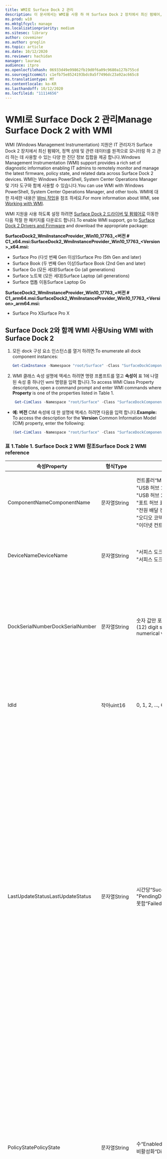 ```yaml
---
title: WMI로 Surface Dock 2 관리
description: 이 문서에서는 WMI를 사용 하 여 Surface Dock 2 장치에서 최신 펌웨어, 정책 상태 및 관련 데이터를 원격으로 모니터링 하 고 관리 하는 방법에 대해 설명 합니다.
ms.prod: w10
ms.mktglfcycl: manage
ms.localizationpriority: medium
ms.sitesec: library
author: coveminer
ms.author: greglin
ms.topic: article
ms.date: 10/12/2020
ms.reviewer: hachidan
manager: laurawi
audience: itpro
ms.openlocfilehash: 06933d49e99862fb19d0f6a09c9680a127b755cd
ms.sourcegitcommit: c1efb75e8524193bdc0a5f7496dc23a92ac665c8
ms.translationtype: MT
ms.contentlocale: ko-KR
ms.lasthandoff: 10/12/2020
ms.locfileid: "11114656"
---
```

# <span data-ttu-id="f2b64-103">WMI로 Surface Dock 2 관리</span><span class="sxs-lookup"><span data-stu-id="f2b64-103">Manage Surface Dock 2 with WMI</span></span>

<span data-ttu-id="f2b64-104">WMI (Windows Management Instrumentation) 지원은 IT 관리자가 Surface Dock 2 장치에서 최신 펌웨어, 정책 상태 및 관련 데이터를 원격으로 모니터링 하 고 관리 하는 데 사용할 수 있는 다양 한 진단 정보 집합을 제공 합니다.</span><span class="sxs-lookup"><span data-stu-id="f2b64-104">Windows Management Instrumentation (WMI) support provides a rich set of diagnostic information enabling IT admins to remotely monitor and manage the latest firmware, policy state, and related data across Surface Dock 2 devices.</span></span> <span data-ttu-id="f2b64-105">WMI는 Windows PowerShell, System Center Operations Manager 및 기타 도구와 함께 사용할 수 있습니다.</span><span class="sxs-lookup"><span data-stu-id="f2b64-105">You can use WMI with Windows PowerShell, System Center Operations Manager, and other tools.</span></span> <span data-ttu-id="f2b64-106">WMI에 대 한 자세한 내용은 [Wmi 작업](https://docs.microsoft.com/powershell/scripting/learn/ps101/07-working-with-wmi?&preserve-view=true)을 참조 하세요.</span><span class="sxs-lookup"><span data-stu-id="f2b64-106">For more information about WMI, see [Working with WMI](https://docs.microsoft.com/powershell/scripting/learn/ps101/07-working-with-wmi?&preserve-view=true).</span></span> 

<span data-ttu-id="f2b64-107">WMI 지원을 사용 하도록 설정 하려면 [Surface Dock 2 드라이버 및 펌웨어로](https://www.microsoft.com/download/details.aspx?id=101317) 이동한 다음 적절 한 패키지를 다운로드 합니다.</span><span class="sxs-lookup"><span data-stu-id="f2b64-107">To enable WMI support, go to [Surface Dock 2 Drivers and Firmware](https://www.microsoft.com/download/details.aspx?id=101317) and download the appropriate package:</span></span>

**<span data-ttu-id="f2b64-108">SurfaceDock2_WmiInstanceProvider_Win10_17763_&#60;버전 # C1_x64.msi:</span><span class="sxs-lookup"><span data-stu-id="f2b64-108">SurfaceDock2_WmiInstanceProvider_Win10_17763_&#60;Version&#62;_x64.msi:</span></span>**<br>

- <span data-ttu-id="f2b64-109">Surface Pro (다섯 번째 Gen 이상)</span><span class="sxs-lookup"><span data-stu-id="f2b64-109">Surface Pro (5th Gen and later)</span></span>
- <span data-ttu-id="f2b64-110">Surface Book (두 번째 Gen 이상)</span><span class="sxs-lookup"><span data-stu-id="f2b64-110">Surface Book (2nd Gen and later)</span></span>
- <span data-ttu-id="f2b64-111">Surface Go (모든 세대)</span><span class="sxs-lookup"><span data-stu-id="f2b64-111">Surface Go (all generations)</span></span>
- <span data-ttu-id="f2b64-112">Surface 노트북 (모든 세대)</span><span class="sxs-lookup"><span data-stu-id="f2b64-112">Surface Laptop (all generations)</span></span>
- <span data-ttu-id="f2b64-113">Surface 랩톱 이동</span><span class="sxs-lookup"><span data-stu-id="f2b64-113">Surface Laptop Go</span></span>

 **<span data-ttu-id="f2b64-114">SurfaceDock2_WmiInstanceProvider_Win10_17763_&#60;버전 # C1_arm64.msi:</span><span class="sxs-lookup"><span data-stu-id="f2b64-114">SurfaceDock2_WmiInstanceProvider_Win10_17763_&#60;Version&#62;_arm64.msi:</span></span>** <br>

- <span data-ttu-id="f2b64-115">Surface Pro X</span><span class="sxs-lookup"><span data-stu-id="f2b64-115">Surface Pro X</span></span>

## <span data-ttu-id="f2b64-116">Surface Dock 2와 함께 WMI 사용</span><span class="sxs-lookup"><span data-stu-id="f2b64-116">Using WMI with Surface Dock 2</span></span>

1. <span data-ttu-id="f2b64-117">모든 dock 구성 요소 인스턴스를 열거 하려면:</span><span class="sxs-lookup"><span data-stu-id="f2b64-117">To enumerate all dock component instances:</span></span>

    ```PowerShell
    Get-CimInstance -Namespace "root/Surface" -Class "SurfaceDockComponent" 
    ```
2. <span data-ttu-id="f2b64-118">WMI 클래스 속성 설명에 액세스 하려면 명령 프롬프트를 열고 **속성이** 표 1에 나열 된 속성 중 하나인 wmi 명령을 입력 합니다.</span><span class="sxs-lookup"><span data-stu-id="f2b64-118">To access WMI Class Property descriptions, open a command prompt and enter WMI commands where **Property** is one of the properties listed in Table 1.</span></span>

    ```PowerShell
     Get-CimClass -Namespace "root/Surface" -Class "SurfaceDockComponent").CimClassProperties["<Property>"]
    ```

- <span data-ttu-id="f2b64-119">**예:** **버전** CIM 속성에 대 한 설명에 액세스 하려면 다음을 입력 합니다.</span><span class="sxs-lookup"><span data-stu-id="f2b64-119">**Example:** To access the description for the **Version** Common Information Model (CIM) property, enter the following:</span></span>
    ```PowerShell
    (Get-CimClass -Namespace "root/Surface" -Class "SurfaceDockComponent").CimClassProperties["Version"].Qualifiers["Description"].Value
    ```
 
 ### <span data-ttu-id="f2b64-120">표 1.</span><span class="sxs-lookup"><span data-stu-id="f2b64-120">Table 1.</span></span> <span data-ttu-id="f2b64-121">Surface Dock 2 WMI 참조</span><span class="sxs-lookup"><span data-stu-id="f2b64-121">Surface Dock 2 WMI reference</span></span>

| <span data-ttu-id="f2b64-122">속성</span><span class="sxs-lookup"><span data-stu-id="f2b64-122">Property</span></span>         | <span data-ttu-id="f2b64-123">형식</span><span class="sxs-lookup"><span data-stu-id="f2b64-123">Type</span></span>   | <span data-ttu-id="f2b64-124">예상 값</span><span class="sxs-lookup"><span data-stu-id="f2b64-124">Expected Value(s)</span></span>                                                                                                                                                                                                            | <span data-ttu-id="f2b64-125">설명</span><span class="sxs-lookup"><span data-stu-id="f2b64-125">Description</span></span>                                                                                                                                                                                                                                                                                                                                                                                                                                                                                                                                                                                                                                                                                                                                                                                                                                                                                                                                                                                                                                                                                                                                                                                                                                                                                                                                                                                                                                                                                                                                                                                                                                                                                                                                                                                                 |
| ---------------- | ------ | ---------------------------------------------------------------------------------------------------------------------------------------------------------------------------------------------------------------------------- | ----------------------------------------------------------------------------------------------------------------------------------------------------------------------------------------------------------------------------------------------------------------------------------------------------------------------------------------------------------------------------------------------------------------------------------------------------------------------------------------------------------------------------------------------------------------------------------------------------------------------------------------------------------------------------------------------------------------------------------------------------------------------------------------------------------------------------------------------------------------------------------------------------------------------------------------------------------------------------------------------------------------------------------------------------------------------------------------------------------------------------------------------------------------------------------------------------------------------------------------------------------------------------------------------------------------------------------------------------------------------------------------------------------------------------------------------------------------------------------------------------------------------------------------------------------------------------------------------------------------------------------------------------------------------------------------------------------------------------------------------------------------------------------------------------------- |
| <span data-ttu-id="f2b64-126">ComponentName</span><span class="sxs-lookup"><span data-stu-id="f2b64-126">ComponentName</span></span>    | <span data-ttu-id="f2b64-127">문자열</span><span class="sxs-lookup"><span data-stu-id="f2b64-127">String</span></span> | <span data-ttu-id="f2b64-128">컨트롤러</span><span class="sxs-lookup"><span data-stu-id="f2b64-128">“Microcontroller”</span></span> <br><span data-ttu-id="f2b64-129">"USB 허브 1"</span><span class="sxs-lookup"><span data-stu-id="f2b64-129">“USB Hub 1”</span></span> <br><span data-ttu-id="f2b64-130">"USB 허브 2"</span><span class="sxs-lookup"><span data-stu-id="f2b64-130">“USB Hub 2”</span></span> <br><span data-ttu-id="f2b64-131">"포트 허브 표시"</span><span class="sxs-lookup"><span data-stu-id="f2b64-131">“Display Port Hub”</span></span> <br><span data-ttu-id="f2b64-132">"전원 배달 컨트롤러"</span><span class="sxs-lookup"><span data-stu-id="f2b64-132">“Power Delivery Controller”</span></span> <br><span data-ttu-id="f2b64-133">"오디오 코덱"</span><span class="sxs-lookup"><span data-stu-id="f2b64-133">“Audio Codec”</span></span> <br><span data-ttu-id="f2b64-134">"이더넷 컨트롤러"</span><span class="sxs-lookup"><span data-stu-id="f2b64-134">“Ethernet Controller”</span></span>                                                                         | <span data-ttu-id="f2b64-135">다음 속성에는 제공 되는 CIM (Common Information Model) 클래스 데이터에 해당 하는 장치 구성 요소의 특정 이름이 나열 됩니다.</span><span class="sxs-lookup"><span data-stu-id="f2b64-135">The following property lists the specific name of the device component that the accompanying Common Information Model (CIM) class data corresponds to.</span></span>                                                                                                                                                                                                                                                                                                                                                                                                                                                                                                                                                                                                                                                                                                                                                                                                                                                                                                                                                                                                                                                                                                                                                                                                                                                                                                                                                                                                                                                                                                                                                                                                                                                  |
| <span data-ttu-id="f2b64-136">DeviceName</span><span class="sxs-lookup"><span data-stu-id="f2b64-136">DeviceName</span></span>       | <span data-ttu-id="f2b64-137">문자열</span><span class="sxs-lookup"><span data-stu-id="f2b64-137">String</span></span> | <span data-ttu-id="f2b64-138">"서피스 도크 1"</span><span class="sxs-lookup"><span data-stu-id="f2b64-138">“Surface Dock 1”</span></span> <br><span data-ttu-id="f2b64-139">"서피스 도크 2"</span><span class="sxs-lookup"><span data-stu-id="f2b64-139">“Surface Dock 2”</span></span>                                                                                                                                                                                        | <span data-ttu-id="f2b64-140">다음 속성에는 특정 장치 구성 요소가 속한 dock 장치의 이름이 포함 되어 있습니다.</span><span class="sxs-lookup"><span data-stu-id="f2b64-140">The following property contains the name of the dock device that the specific device component belongs to.</span></span>                                                                                                                                                                                                                                                                                                                                                                                                                                                                                                                                                                                                                                                                                                                                                                                                                                                                                                                                                                                                                                                                                                                                                                                                                                                                                                                                                                                                                                                                                                                                                                                                                                                                                               |
| <span data-ttu-id="f2b64-141">DockSerialNumber</span><span class="sxs-lookup"><span data-stu-id="f2b64-141">DockSerialNumber</span></span> | <span data-ttu-id="f2b64-142">문자열</span><span class="sxs-lookup"><span data-stu-id="f2b64-142">String</span></span> | <span data-ttu-id="f2b64-143">숫자 값만 포함 하는 12 개의 숫자 일련 번호</span><span class="sxs-lookup"><span data-stu-id="f2b64-143">A twelve (12) digit serial number containing only numerical values</span></span>                                                                                                                                                           | <span data-ttu-id="f2b64-144">다음 속성은 연결 된 dock 장치의 일련 번호를 기록 합니다.</span><span class="sxs-lookup"><span data-stu-id="f2b64-144">The following property records the serial number of the attached dock device.</span></span> <span data-ttu-id="f2b64-145">이 일련 번호는 동일한 dock 장치에 속하는 모든 구성 요소에 대해 동일 합니다.</span><span class="sxs-lookup"><span data-stu-id="f2b64-145">This serial number is the exact same for every component as they belong to the same dock device.</span></span> <span data-ttu-id="f2b64-146">참조를 위해이 일련 번호를 실제로 서피스 도크 자체의 아래쪽에서 찾을 수 있습니다.</span><span class="sxs-lookup"><span data-stu-id="f2b64-146">For reference, this serial number can be found physically on the underside of the Surface Dock itself.</span></span>                                                                                                                                                                                                                                                                                                                                                                                                                                                                                                                                                                                                                                                                                                                                                                                                                                                                                                                                                                                                                                                                                                                                                                                                                                                                                                                                                                                                                                                                                                                    |
| <span data-ttu-id="f2b64-147">Id</span><span class="sxs-lookup"><span data-stu-id="f2b64-147">Id</span></span>               | <span data-ttu-id="f2b64-148">작아</span><span class="sxs-lookup"><span data-stu-id="f2b64-148">uint16</span></span> | <span data-ttu-id="f2b64-149">0, 1, 2, ..., 65535</span><span class="sxs-lookup"><span data-stu-id="f2b64-149">0, 1, 2, ..., 65535</span></span>                                                                                                                                                                                                          | <span data-ttu-id="f2b64-150">다음 속성은 0에서 시작 하 여 개수를 계산 하는 고유 Id입니다.</span><span class="sxs-lookup"><span data-stu-id="f2b64-150">The following property is a unique Id that starts from zero (0) and counts up.</span></span> <span data-ttu-id="f2b64-151">이 변수는 열거 된 WMI 인스턴스의 번호를 매기는 데 사용 됩니다.</span><span class="sxs-lookup"><span data-stu-id="f2b64-151">This variable is used for numbering the enumerated WMI instances.</span></span>                                                                                                                                                                                                                                                                                                                                                                                                                                                                                                                                                                                                                                                                                                                                                                                                                                                                                                                                                                                                                                                                                                                                                                                                                                                                                                                                                                                                                                                                                                                                                                                                                                                        |
| <span data-ttu-id="f2b64-152">LastUpdateStatus</span><span class="sxs-lookup"><span data-stu-id="f2b64-152">LastUpdateStatus</span></span> | <span data-ttu-id="f2b64-153">문자열</span><span class="sxs-lookup"><span data-stu-id="f2b64-153">String</span></span> | <span data-ttu-id="f2b64-154">시간당</span><span class="sxs-lookup"><span data-stu-id="f2b64-154">“Success”</span></span> <br><span data-ttu-id="f2b64-155">"PendingDockReattach"</span><span class="sxs-lookup"><span data-stu-id="f2b64-155">“PendingDockReattach”</span></span> <br><span data-ttu-id="f2b64-156">못함</span><span class="sxs-lookup"><span data-stu-id="f2b64-156">“Failed”</span></span>                                                                                                                                                                             | <span data-ttu-id="f2b64-157">다음 속성은 해당 장치 구성 요소에 대해 마지막으로 시도한 CFU (구성 요소 펌웨어 업데이트) 상태를 자세히 설명 합니다.</span><span class="sxs-lookup"><span data-stu-id="f2b64-157">The following property details the last attempted Component Firmware Update (CFU) status for the device component in question.</span></span> <span data-ttu-id="f2b64-158">사용할 수 있는 값은 **성공,** **보류 중인 도크** 다시 연결, **실패입니다.**</span><span class="sxs-lookup"><span data-stu-id="f2b64-158">Possible values are: **Success,** **Pending Dock Reattach,** and **Failed.**</span></span><br><br><br><span data-ttu-id="f2b64-159">- **성공** 하면 이전에 적용 한 새 펌웨어가 성공적으로 적용 되었음을 나타냅니다.</span><span class="sxs-lookup"><span data-stu-id="f2b64-159">- **Success** indicates that previously applied new firmware was applied successfully</span></span><br><span data-ttu-id="f2b64-160">- **보류 중인 Dock** 다시 연결 장치 구성 요소에 대해 보류 중인 새 업데이트가 있고 사용자가 Dock의 Surface connector를 분리 하 여 다시 연결 해야 새 업데이트를 적용할 수 있습니다.</span><span class="sxs-lookup"><span data-stu-id="f2b64-160">- **Pending Dock Reattach** indicates there is a new update pending for the device component and the user must detach and reattach the Dock’s Surface connector in order to apply the new update.</span></span><br><span data-ttu-id="f2b64-161">- **Failed** 는 CFU 프로세스 중에 적법 한 오류가 발생 했거나 주변 장치가 예상 버전으로 부팅 되지 않았다는 것을 나타냅니다.</span><span class="sxs-lookup"><span data-stu-id="f2b64-161">- **Failed** indicates that a possible legitimate error occurred during the CFU process or the peripheral did not boot up in the expected version.</span></span> <span data-ttu-id="f2b64-162">**실패** 한 경우 장치가 작동 하지 않음을 나타내는 것이 아니라 장치를 업데이트 하려고 할 때 오류가 발생 한 것입니다.</span><span class="sxs-lookup"><span data-stu-id="f2b64-162">In the **Failed** case, this is not an indication that the device is not working, but rather something erroneous occurred when trying to update the device.</span></span> <span data-ttu-id="f2b64-163">이러한 경우에는 이전 펌웨어가 계속 실행 됩니다.</span><span class="sxs-lookup"><span data-stu-id="f2b64-163">In such case, the previous firmware will continue to run.</span></span>                                                                                                                                                                                                                                                                                                                                                                                                                                                                                                                                                                                                                                                                                                                                                                                                                                                                                                                         |
| <span data-ttu-id="f2b64-164">PolicyState</span><span class="sxs-lookup"><span data-stu-id="f2b64-164">PolicyState</span></span>      | <span data-ttu-id="f2b64-165">문자열</span><span class="sxs-lookup"><span data-stu-id="f2b64-165">String</span></span> | <span data-ttu-id="f2b64-166">수</span><span class="sxs-lookup"><span data-stu-id="f2b64-166">“Enabled”</span></span> <br><span data-ttu-id="f2b64-167">비활성화</span><span class="sxs-lookup"><span data-stu-id="f2b64-167">“Disabled”</span></span>                                                                                                                                                                                                     | <span data-ttu-id="f2b64-168">다음 속성은 장치 구성 요소에 대 한 현재 Surface Enterprise 관리 모드 (SEMM) 정책을 나타냅니다.</span><span class="sxs-lookup"><span data-stu-id="f2b64-168">The following property indicates the current Surface Enterprise Management Mode (SEMM) policy for the device component.</span></span> <span data-ttu-id="f2b64-169">가능한 값은 **사용** 및 **사용 안 함입니다.**</span><span class="sxs-lookup"><span data-stu-id="f2b64-169">Possible values are: **Enabled** and **Disabled.**</span></span><br><br><br><span data-ttu-id="f2b64-170">- **ENABLED** mm 시스템에서 장치 구성 요소에 액세스 하 고 사용 하도록 호스트 디바이스에서 허용 했음을 나타냅니다.</span><span class="sxs-lookup"><span data-stu-id="f2b64-170">- **Enabled** indicates that the SEMM system has allowed the host device to access and use the device component</span></span><br><span data-ttu-id="f2b64-171">- **사용 안 함** 은 semm 시스템에서 장치 구성 요소를 액세스 하 고 사용 하는 것을 금지 했음을 나타냅니다.</span><span class="sxs-lookup"><span data-stu-id="f2b64-171">- **Disabled** indicates that the SEMM system has disallowed and thereby prevented the host machine from accessing and using the device component.</span></span>                                                                                                                                                                                                                                                                                                                                                                                                                                                                                                                                                                                                                                                                                                                                                                                                                                                                                                                                                                                                                                                                                                                                                                                                                                                                                                                                                                                                                                                                                                                             |
| <span data-ttu-id="f2b64-172">ProductId</span><span class="sxs-lookup"><span data-stu-id="f2b64-172">ProductId</span></span>        | <span data-ttu-id="f2b64-173">String []</span><span class="sxs-lookup"><span data-stu-id="f2b64-173">String[]</span></span> | <span data-ttu-id="f2b64-174">"지 수"에서 "0xFFFF" 까지의 각 범위에 해당 하는 16 진수 문자열 목록</span><span class="sxs-lookup"><span data-stu-id="f2b64-174">A list of hex strings, which can each range from “0x0000” to “0xFFFF”</span></span>                                                                                                                                                        | <span data-ttu-id="f2b64-175">다음 속성은 장치 구성 요소의 PID (Product Id)를 분류 합니다.</span><span class="sxs-lookup"><span data-stu-id="f2b64-175">The following property classifies the Product Id (PID) of the device component.</span></span> <span data-ttu-id="f2b64-176">둘 이상의 PID가 나열 될 수 있습니다.</span><span class="sxs-lookup"><span data-stu-id="f2b64-176">It is possible for there to be more than one PID listed.</span></span> <span data-ttu-id="f2b64-177">예를 들어 USB 허브의 경우 수퍼 속도 (SS)와 고속 (HS) 장치가 모두 단수형 "허브"로 lumped 됩니다.</span><span class="sxs-lookup"><span data-stu-id="f2b64-177">In the case of a USB Hub, for example, both Super Speed (SS) and High Speed (HS) devices are lumped into a singular “Hub."</span></span> <span data-ttu-id="f2b64-178">따라서이 배열 내에는 2 개의 Pid가 표시 됩니다.</span><span class="sxs-lookup"><span data-stu-id="f2b64-178">Therefore, two (2) PIDs would be listed within this array.</span></span>                                                                                                                                                                                                                                                                                                                                                                                                                                                                                                                                                                                                                                                                                                                                                                                                                                                                                                                                                                                                                                                                                                                                                                                                                                                                                                                                                                                                                                                                                                                                                                                                                                                                                                                                                                                                                                                                                                                                                                                                                                                                                                                                                                                                                                                                                                                                                                                             |
| <span data-ttu-id="f2b64-179">ProvisionedState</span><span class="sxs-lookup"><span data-stu-id="f2b64-179">ProvisionedState</span></span>         | <span data-ttu-id="f2b64-180">부울</span><span class="sxs-lookup"><span data-stu-id="f2b64-180">boolean</span></span> | <span data-ttu-id="f2b64-181">True 또는 False</span><span class="sxs-lookup"><span data-stu-id="f2b64-181">True or False</span></span>                                                                                                                                                        | <span data-ttu-id="f2b64-182">다음 속성은 Surface Dock 장치의 Surface Mode 관리 모드 (SEMM) 프로 비전 된 상태를 설명 합니다.</span><span class="sxs-lookup"><span data-stu-id="f2b64-182">The following property describes the Surface Enterprise Management Mode (SEMM) provisioned state of the Surface Dock device.</span></span> <span data-ttu-id="f2b64-183">프로 비전 된 상태는 동일한 dock 장치에 속하는 모든 구성 요소에 대해 동일 합니다.</span><span class="sxs-lookup"><span data-stu-id="f2b64-183">The provisioned state is the exact same for every component as they belong to the same dock device.</span></span> <span data-ttu-id="f2b64-184">사용할 수 있는 값은 True 또는 False입니다.</span><span class="sxs-lookup"><span data-stu-id="f2b64-184">Possible values are: True or False.</span></span> <span data-ttu-id="f2b64-185">True 값은 Surface Dock 장치가 현재 관리 되 고 있으므로 포트 기능이 제한 될 수 있음을 표시 합니다.</span><span class="sxs-lookup"><span data-stu-id="f2b64-185">A value of true indicates the Surface Dock device is currently managed and thereby, port functionality may be restricted.</span></span> <span data-ttu-id="f2b64-186">자세한 내용은 "PolicyState" 속성 필드를 참조 하세요.</span><span class="sxs-lookup"><span data-stu-id="f2b64-186">See the “PolicyState” property field for more information.</span></span> <span data-ttu-id="f2b64-187">값이 false 이면 Surface Dock 장치가 현재 관리 되지 않으며 기능 제한이 적용 되지 않습니다.</span><span class="sxs-lookup"><span data-stu-id="f2b64-187">A value of false indicates the Surface Dock device is currently not managed and has no feature restrictions imposed.</span></span>                                                                                                                                                                                                                                                                                                                                                                                                                                                                                                                                                                                                                                                                                                                                                                                                                                                                                                                                                                                                                                                                                                                                                                                                                                                                                                                   |
| <span data-ttu-id="f2b64-188">Status</span><span class="sxs-lookup"><span data-stu-id="f2b64-188">Status</span></span>           | <span data-ttu-id="f2b64-189">문자열</span><span class="sxs-lookup"><span data-stu-id="f2b64-189">String</span></span> | <span data-ttu-id="f2b64-190">확인</span><span class="sxs-lookup"><span data-stu-id="f2b64-190">“OK”</span></span> <br><span data-ttu-id="f2b64-191">끊어지는</span><span class="sxs-lookup"><span data-stu-id="f2b64-191">“Disconnected”</span></span> <br><span data-ttu-id="f2b64-192">오류</span><span class="sxs-lookup"><span data-stu-id="f2b64-192">“Error”</span></span> <br><span data-ttu-id="f2b64-193">누락</span><span class="sxs-lookup"><span data-stu-id="f2b64-193">“Missing”</span></span> <br><span data-ttu-id="f2b64-194">"DeviceHandleInUse"</span><span class="sxs-lookup"><span data-stu-id="f2b64-194">“DeviceHandleInUse”</span></span> <br><span data-ttu-id="f2b64-195">비활성화</span><span class="sxs-lookup"><span data-stu-id="f2b64-195">“Disabled”</span></span> <br><span data-ttu-id="f2b64-196">"NotSupportedByWmi"</span><span class="sxs-lookup"><span data-stu-id="f2b64-196">“NotSupportedByWmi”</span></span>                                                                                                             | <span data-ttu-id="f2b64-197">다음 속성은 호스트 컴퓨터에 대 한 도크 연결 상태를 설명 합니다.</span><span class="sxs-lookup"><span data-stu-id="f2b64-197">The following property describes the state of the Dock’s connection to the host machine.</span></span> <span data-ttu-id="f2b64-198">사용할 수 있는 값은 **OK,** **Disconnected,** **Error,** **Missing,** **DeviceHandleInUse,\*\*\*\*Disabled,** **notsupportedbywmi입니다** .  </span><span class="sxs-lookup"><span data-stu-id="f2b64-198">Possible values are: **OK,** **Disconnected,** **Error,** **Missing,** **DeviceHandleInUse,**  **Disabled,** and **NotSupportedByWmi.**</span></span> <br><span data-ttu-id="f2b64-199">- **OK** 는 장치가 호스트 컴퓨터에 성공적으로 연결 되었고 문제가 존재 하지 않음을 나타내고,이는 해당 기능을 금지 합니다.</span><span class="sxs-lookup"><span data-stu-id="f2b64-199">- **OK** indicates that the device is successfully connected to the host machine and no problems exist, which would inhibit its functionality</span></span> <br><span data-ttu-id="f2b64-200">- **Disconnected** 는 모든 장치 구성 요소에 대 한 연결을 제공 하는 Surface connector가 현재 호스트 컴퓨터에 연결 되어 있지 않음을 나타냅니다.</span><span class="sxs-lookup"><span data-stu-id="f2b64-200">- **Disconnected** indicates that the Surface connector, which provides the connection for all the device components, is currently not attached to the host machine.</span></span> <br><span data-ttu-id="f2b64-201">- **오류** 는 디바이스 인스턴스에서 발생할 수 있는 문제를 나타내고 디바이스 인터페이스에 장치 관리자에서 노란색 느낌표가 표시 되는 것 보다 더 많은 경우 발생 한 오류 유형에 대 한 자세한 내용은 **StatusCode** 속성을 확인 하세요.</span><span class="sxs-lookup"><span data-stu-id="f2b64-201">- **Error** indicates a potential issue with the device instance and the device interface has more than likely been labeled with a yellow exclamation point in the Device Manager – check the **StatusCode** property for more detailed information on the type of error that occurred.</span></span> <br><span data-ttu-id="f2b64-202">- **Missing** 장치가 호스트 컴퓨터에 열거 되었다고 예상 했지만 어떤 이유로 든 지는 것을 나타냅니다.</span><span class="sxs-lookup"><span data-stu-id="f2b64-202">- **Missing** indicates that the device was expected to have enumerated on the host machine, but for some reason did not.</span></span> <span data-ttu-id="f2b64-203">**StatusCode** 속성은이 잘못 된 상황을 나타내기 위해 24 값을 보유 합니다.</span><span class="sxs-lookup"><span data-stu-id="f2b64-203">The **StatusCode** property will hold the value of 24 to indicate this erroneous situation.</span></span><br><span data-ttu-id="f2b64-204">- **DeviceHandleInUse** 는 다른 프로세스가 현재 장치와 통신 하 고 있음을 나타내며,이는 해당 통신 요청 으로부터이 WMI (Windows Management Instrumentation) 인스턴스 공급자를 금지 합니다.</span><span class="sxs-lookup"><span data-stu-id="f2b64-204">- **DeviceHandleInUse** indicates that another process is currently communicating with the device, which prohibits this Windows Management Instrumentation (WMI) Instance Provider from its communication requests.</span></span> <span data-ttu-id="f2b64-205">WMI 명령을 다시 실행 해 보세요!</span><span class="sxs-lookup"><span data-stu-id="f2b64-205">Try executing your WMI command again!</span></span> <br> <span data-ttu-id="f2b64-206">- **Disabled** 현재 Surface Enterprise 관리 모드 (semm) 정책이 허용 되지 않아 호스트 컴퓨터에서 장치 구성 요소에 액세스 하거나 사용 하지 못하도록 한다는 것을 나타냅니다.</span><span class="sxs-lookup"><span data-stu-id="f2b64-206">- **Disabled** indicates that the current Surface Enterprise Management Mode (SEMM) policy has disallowed and thereby prevented the host machine from accessing and using the device component.</span></span> <span data-ttu-id="f2b64-207">자세한 내용은 **Policystate** 속성 필드를 참조 하세요.</span><span class="sxs-lookup"><span data-stu-id="f2b64-207">See the **PolicyState** property field for more information.</span></span><br><span data-ttu-id="f2b64-208">- **Notsupportedbywmi** 는 연결 된 도크가 현재이 WMI 공급자에서 지원 되지 않음을 나타냅니다.</span><span class="sxs-lookup"><span data-stu-id="f2b64-208">- **NotSupportedByWmi** indicates the connected dock is currently not supported by this WMI Provider.</span></span> <span data-ttu-id="f2b64-209">이 상태는이 WMI 인스턴스 공급자가 현재 지원 하지 않는 Surface Dock 1에 대해 표시 됩니다.</span><span class="sxs-lookup"><span data-stu-id="f2b64-209">This status will appear for the Surface Dock 1, which is currently not supported by this WMI Instance Provider.</span></span>|
| <span data-ttu-id="f2b64-210">StatusCode</span><span class="sxs-lookup"><span data-stu-id="f2b64-210">StatusCode</span></span>       | <span data-ttu-id="f2b64-211">uint32</span><span class="sxs-lookup"><span data-stu-id="f2b64-211">uint32</span></span> | <span data-ttu-id="f2b64-212">CIM_LogicalDevice WMI 클래스 ( *cimwin32*내)에서 가져온 [장치 관리자 오류 코드](https://docs.microsoft.com/windows-hardware/drivers/install/device-manager-error-messages)</span><span class="sxs-lookup"><span data-stu-id="f2b64-212">[Device Manager Error Code](https://docs.microsoft.com/windows-hardware/drivers/install/device-manager-error-messages) obtained from the CIM_LogicalDevice WMI Class (within *cimwin32.mof*)</span></span> | <span data-ttu-id="f2b64-213">다음 속성은 지정 된 dock 구성 요소에 대 한 장치 관리자 오류 코드를 제공 합니다.</span><span class="sxs-lookup"><span data-stu-id="f2b64-213">The following property provides the Device Manager error code for the given dock component.</span></span> <span data-ttu-id="f2b64-214">값 0은 dock 구성 요소가 올바르게 작동 하 고 있음을 나타냅니다. 값이 0 보다 크면 dock 구성 요소에 문제가 있거나 오류가 발생할 수 있음을 나타냅니다.</span><span class="sxs-lookup"><span data-stu-id="f2b64-214">A value of zero (0) indicates that the dock component is working correctly; a value greater than zero (0) indicates an issue or a possible error with the dock component.</span></span> <span data-ttu-id="f2b64-215">Dock 구성 요소는 여러 장치 인터페이스로 열거 될 수 있기 때문에 추가 장치 관리자 오류 코드가 있을 수 있습니다.</span><span class="sxs-lookup"><span data-stu-id="f2b64-215">Because the dock component may enumerate with several device interfaces, it is possible there may be additional Device Manager error codes.</span></span> <span data-ttu-id="f2b64-216">이 속성 필드에는 여러 개를 사용할 수 있는 경우에도 단일 오류 코드만 나열 됩니다.</span><span class="sxs-lookup"><span data-stu-id="f2b64-216">This property field only lists a single error code even if multiple are available.</span></span> <span data-ttu-id="f2b64-217">장치 관리자는 특정 오류 코드가 발생 한 경우에만 노란색 느낌표를 사용 하 여 디바이스에 레이블을 지정 합니다.</span><span class="sxs-lookup"><span data-stu-id="f2b64-217">The Device Manager will label the device with a yellow exclamation point only when certain error codes have occurred.</span></span>                                                                                                                                                                                                                                                                                                                                                                                                                                                                                                                                                                                                                                                                                                                                                                                                                                                                                                                                                                                                                                                                                                                                                                                |
| <span data-ttu-id="f2b64-218">VendorId</span><span class="sxs-lookup"><span data-stu-id="f2b64-218">VendorId</span></span>         | <span data-ttu-id="f2b64-219">문자열</span><span class="sxs-lookup"><span data-stu-id="f2b64-219">String</span></span> | <span data-ttu-id="f2b64-220">"0."에서 "0xFFFF" 까지의 범위에 있는 16 진수 문자열</span><span class="sxs-lookup"><span data-stu-id="f2b64-220">A hex string that can range from “0x0000” to “0xFFFF”</span></span>                                                                                                                                                                        | <span data-ttu-id="f2b64-221">다음 속성은 장치 구성 요소의 특정 공급 업체 Id (VID)를 설명 합니다.</span><span class="sxs-lookup"><span data-stu-id="f2b64-221">The following property notes the specific Vendor Id (VID) of the device component.</span></span>                                                                                                                                                                                                                                                                                                                                                                                                                                                                                                                                                                                                                                                                                                                                                                                                                                                                                                                                                                                                                                                                                                                                                                                                                                                                                                                                                                                                                                                                                                                                                                                                                                                                                                                       |
| <span data-ttu-id="f2b64-222">버전</span><span class="sxs-lookup"><span data-stu-id="f2b64-222">Version</span></span>          | <span data-ttu-id="f2b64-223">문자열</span><span class="sxs-lookup"><span data-stu-id="f2b64-223">String</span></span> | <span data-ttu-id="f2b64-224">"X.y. z"와 같이 폼이 있는 버전 문자열입니다. 여기서 x, y 및 z는 숫자 값입니다.</span><span class="sxs-lookup"><span data-stu-id="f2b64-224">A version string, which has the form as follows: “x.y.z”, where x, y, and z are numerical values.</span></span>                                                                                                                            | <span data-ttu-id="f2b64-225">다음 속성은 현재 장치 구성 요소에서 실행 중인 펌웨어의 현재 버전을 지정 합니다.</span><span class="sxs-lookup"><span data-stu-id="f2b64-225">The following property specifies the current version of the firmware, which is currently running on the device component.</span></span>                                                                                                                                                                                                                                                                                                                                                                                                                                                                                                                                                                                                                                                                                                                                                                                                                                                                                                                                                                                                                                                                                                                                                                                                                                                                                                                                                                                                                                                                                                                                                                                                                                                                                |


## <span data-ttu-id="f2b64-226">자세히 알아보기</span><span class="sxs-lookup"><span data-stu-id="f2b64-226">Learn more</span></span>

- [<span data-ttu-id="f2b64-227">Secure Surface Dock 2 포트(SEMM 포함)</span><span class="sxs-lookup"><span data-stu-id="f2b64-227">Secure Surface Dock 2 ports with SEMM</span></span>](secure-surface-dock-ports-semm.md)
- [<span data-ttu-id="f2b64-228">Surface Dock 2의 새로운 기능</span><span class="sxs-lookup"><span data-stu-id="f2b64-228">What's new in Surface Dock 2</span></span>](surface-dock-whats-new.md)
- [<span data-ttu-id="f2b64-229">장치 관리자 오류 코드</span><span class="sxs-lookup"><span data-stu-id="f2b64-229">Device Manager error codes</span></span>](https://docs.microsoft.com/windows-hardware/drivers/install/device-manager-error-messages)
- [<span data-ttu-id="f2b64-230">WMI 작업</span><span class="sxs-lookup"><span data-stu-id="f2b64-230">Working with WMI</span></span>](https://docs.microsoft.com/powershell/scripting/learn/ps101/07-working-with-wmi?&preserve-view=true)
